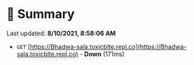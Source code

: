 # 📖 Summary
Last updated: **8/10/2021, 8:58:06 AM**

- `GET` [https://Bhadwa-sala.toxicblte.repl.co](https://Bhadwa-sala.toxicblte.repl.co) - **Down** (171ms)
